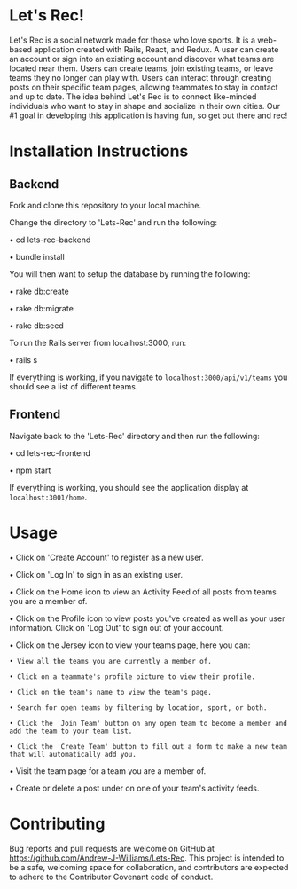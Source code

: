 # Let's Rec!
Let's Rec is a social network made for those who love sports. It is a web-based application created with Rails, React, and Redux. A user can create an account or sign into an existing account and discover what teams are located near them. Users can create teams, join existing teams, or leave teams they no longer can play with. Users can interact through creating posts on their specific team pages, allowing teammates to stay in contact and up to date. The idea behind Let's Rec is to connect like-minded individuals who want to stay in shape and socialize in their own cities. Our #1 goal in developing this application is having fun, so get out there and rec!

# Installation Instructions

## Backend

Fork and clone this repository to your local machine.

Change the directory to 'Lets-Rec' and run the following:

  • cd lets-rec-backend
  
  • bundle install
  
You will then want to setup the database by running the following:

  • rake db:create
  
  • rake db:migrate
  
  • rake db:seed
  
To run the Rails server from localhost:3000, run:

  • rails s
  
If everything is working, if you navigate to `localhost:3000/api/v1/teams` you should see a list of different teams. 

## Frontend

Navigate back to the 'Lets-Rec' directory and then run the following:

  • cd lets-rec-frontend
  
  • npm start
  
If everything is working, you should see the application display at `localhost:3001/home`.

# Usage

  • Click on 'Create Account' to register as a new user.
  
  • Click on 'Log In' to sign in as an existing user.
  
  • Click on the Home icon to view an Activity Feed of all posts from teams you are a member of.
  
  • Click on the Profile icon to view posts you've created as well as your user information. Click on 'Log Out' to sign out of your account.
  
  • Click on the Jersey icon to view your teams page, here you can:
  
    • View all the teams you are currently a member of.
    
    • Click on a teammate's profile picture to view their profile.
    
    • Click on the team's name to view the team's page.
    
    • Search for open teams by filtering by location, sport, or both.
    
    • Click the 'Join Team' button on any open team to become a member and add the team to your team list.
    
    • Click the 'Create Team' button to fill out a form to make a new team that will automatically add you.
    
  • Visit the team page for a team you are a member of. 
  
  • Create or delete a post under on one of your team's activity feeds.
  
# Contributing

Bug reports and pull requests are welcome on GitHub at https://github.com/Andrew-J-Williams/Lets-Rec. This project is intended to be a safe, welcoming space for collaboration, and contributors are expected to adhere to the Contributor Covenant code of conduct.
